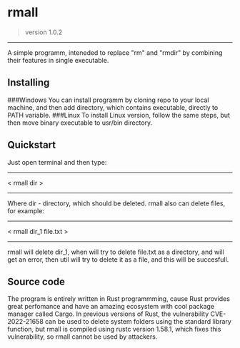 # rmall
> version 1.0.2 
***
A simple programm, inteneded to replace "rm" and "rmdir" by combining their features in single executable.

## Installing
###Windows
You can install programm by cloning repo to your local machine, and then add directory, which contains executable, directly to PATH variable. 
###Linux
To install Linux version, follow the same steps, but then move binary executable to usr/bin directory.

## Quickstart
Just open terminal and then type:
***
< rmall dir >
***
Where dir - directory, which should be deleted. rmall also can delete files, for example:
***
< rmall dir_1 file.txt >
***
rmall will delete dir_1, when will try to delete file.txt as a directory, and will get an error, then util will try to delete it as a file, and this will be succesfull.

## Source code
The program is entirely written in Rust programmming, cause Rust provides great perfomance and have an amazing ecosystem with cool package manager called Cargo. In previous versions of Rust, the vulnerability CVE-2022-21658 can be used to delete system folders using the standard library function, but rmall is compiled using rustc version 1.58.1, which fixes this vulnerability, so rmall cannot be used by attackers. 
